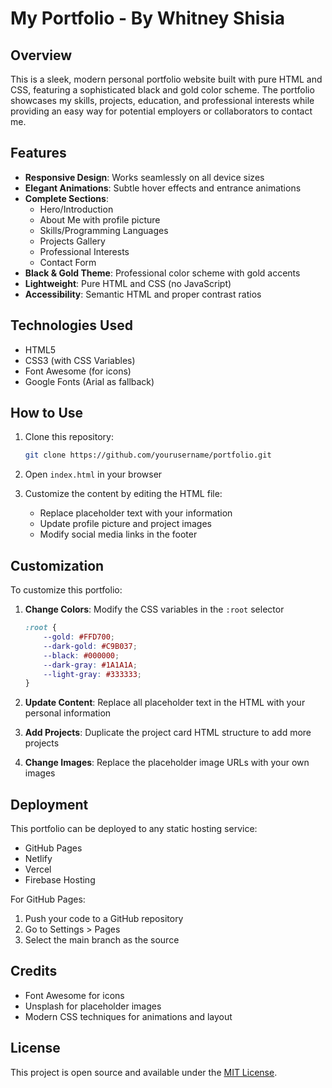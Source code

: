# My Portfolio - By Whitney Shisia

## Overview

This is a sleek, modern personal portfolio website built with pure HTML and CSS, featuring a sophisticated black and gold color scheme. The portfolio showcases my skills, projects, education, and professional interests while providing an easy way for potential employers or collaborators to contact me.

## Features

- **Responsive Design**: Works seamlessly on all device sizes
- **Elegant Animations**: Subtle hover effects and entrance animations
- **Complete Sections**:
  - Hero/Introduction
  - About Me with profile picture
  - Skills/Programming Languages
  - Projects Gallery
  - Professional Interests
  - Contact Form
- **Black & Gold Theme**: Professional color scheme with gold accents
- **Lightweight**: Pure HTML and CSS (no JavaScript)
- **Accessibility**: Semantic HTML and proper contrast ratios

## Technologies Used

- HTML5
- CSS3 (with CSS Variables)
- Font Awesome (for icons)
- Google Fonts (Arial as fallback)

## How to Use

1. Clone this repository:
   ```bash
   git clone https://github.com/yourusername/portfolio.git
   ```

2. Open `index.html` in your browser

3. Customize the content by editing the HTML file:
   - Replace placeholder text with your information
   - Update profile picture and project images
   - Modify social media links in the footer

## Customization

To customize this portfolio:

1. **Change Colors**: Modify the CSS variables in the `:root` selector
   ```css
   :root {
       --gold: #FFD700;
       --dark-gold: #C9B037;
       --black: #000000;
       --dark-gray: #1A1A1A;
       --light-gray: #333333;
   }
   ```

2. **Update Content**: Replace all placeholder text in the HTML with your personal information

3. **Add Projects**: Duplicate the project card HTML structure to add more projects

4. **Change Images**: Replace the placeholder image URLs with your own images

## Deployment

This portfolio can be deployed to any static hosting service:
- GitHub Pages
- Netlify
- Vercel
- Firebase Hosting

For GitHub Pages:
1. Push your code to a GitHub repository
2. Go to Settings > Pages
3. Select the main branch as the source

## Credits

- Font Awesome for icons
- Unsplash for placeholder images
- Modern CSS techniques for animations and layout

## License

This project is open source and available under the [MIT License](LICENSE).


